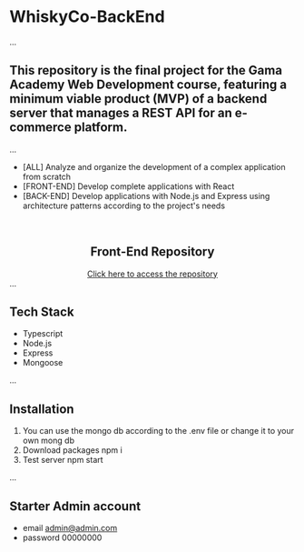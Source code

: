 # WhiskyCo-BackEnd

...
## This repository is the final project for the Gama Academy Web Development course, featuring a minimum viable product (MVP) of a backend server that manages a REST API for an e-commerce platform.

...
<ul>
    <li>[ALL] Analyze and organize the development of a complex application from scratch</li>
    <li>[FRONT-END] Develop complete applications with React</li>
    <li>[BACK-END] Develop applications with Node.js and Express using architecture patterns according to the project's needs</li>
</ul>
<br>
<h2 align="center">Front-End Repository</h2>
<div align="center"> 
 <a href="https://github.com/Silvio-Arem/whiskyAndCo">Click here to access the repository </a>
</div>
...

## Tech Stack
* Typescript
* Node.js
* Express
* Mongoose

...
## Installation
1. You can use the mongo db according to the .env file or change it to your own mong db
2. Download packages npm i
3. Test server npm start

...
## Starter Admin account
* email admin@admin.com
* password 00000000






